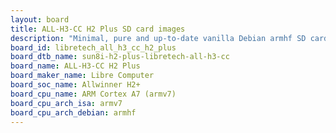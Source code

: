 ```yaml
---
layout: board
title: ALL-H3-CC H2 Plus SD card images
description: "Minimal, pure and up-to-date vanilla Debian armhf SD card images for ALL-H3-CC H2 Plus by Libre Computer, SoC: Allwinner H2+, CPU ISA: armv7"
board_id: libretech_all_h3_cc_h2_plus
board_dtb_name: sun8i-h2-plus-libretech-all-h3-cc
board_name: ALL-H3-CC H2 Plus
board_maker_name: Libre Computer
board_soc_name: Allwinner H2+
board_cpu_name: ARM Cortex A7 (armv7)
board_cpu_arch_isa: armv7
board_cpu_arch_debian: armhf
---
```

